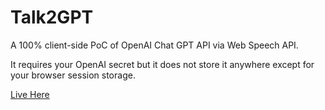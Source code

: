 # Talk2GPT

A 100% client-side PoC of OpenAI Chat GPT API via Web Speech API.

It requires your OpenAI secret but it does not store it anywhere except for your browser session storage.

[Live Here](https://webreflection.github.io/talk2gpt/)
